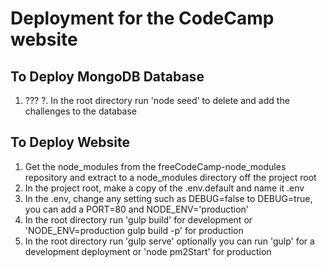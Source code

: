 # Deployment for the CodeCamp website

## To Deploy MongoDB Database

1. ???
?. In the root directory run 'node seed' to delete and add the challenges to the database

## To Deploy Website

1. Get the node_modules from the freeCodeCamp-node_modules repository and extract to a node_modules directory off the project root
2. In the project root, make a copy of the .env.default and name it .env
3. In the .env, change any setting such as DEBUG=false to DEBUG=true, you can add a PORT=80 and NODE_ENV='production'
4. In the root directory run 'gulp build' for development or 'NODE_ENV=production gulp build -p' for production
5. In the root directory run 'gulp serve' optionally you can run 'gulp' for a development deployment or 'node pm2Start' for production